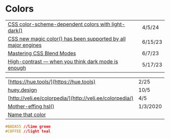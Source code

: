 # Colors

|                                                                                                                                                                              |         |
| ---------------------------------------------------------------------------------------------------------------------------------------------------------------------------- | ------- |
| [CSS color-scheme-dependent colors with light-dark()](https://web.dev/articles/light-dark?ref=usepanda.com)                                                                  | 4/5/24  |
| [CSS new magic color() has been supported by all major engines](https://javascript.plainenglish.io/css-new-magic-color-has-been-supported-by-all-major-engines-33c38d86147c) | 6/15/23 |
| [Mastering CSS Blend Modes](https://www.kodingkitty.com/blog/blend-modes/)                                                                                                   | 6/7/23  |
| [High-contrast — when you think dark mode is enough](https://uxdesign.cc/high-contrast-when-you-think-the-dark-mode-is-enough-d190218d4bba)                                  | 5/17/23 |

|                                                                    |          |
| ------------------------------------------------------------------ | -------- |
| [https://hue.tools/](https://hue.tools)                            | 2/25     |
| [huey.design](https://huey.design)                                 | 10/5     |
| [http://veli.ee/colorpedia/](http://veli.ee/colorpedia/)           | 4/5      |
| [Mother-effing hsl()](https://mothereffinghsl.com)                 | 1/3/2020 |
| [Name that color](http://chir.ag/projects/name-that-color/#6195ED) |          |

```css
#BADA55 //lime green 
#C0FFEE //light teal
```
